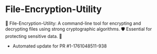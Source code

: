 # File-Encryption-Utility
🔐 File-Encryption-Utility: A command-line tool for encrypting and decrypting files using strong cryptographic algorithms. 🛡️ Essential for protecting sensitive data. 🔑


- Automated update for PR #1-1761048511-938